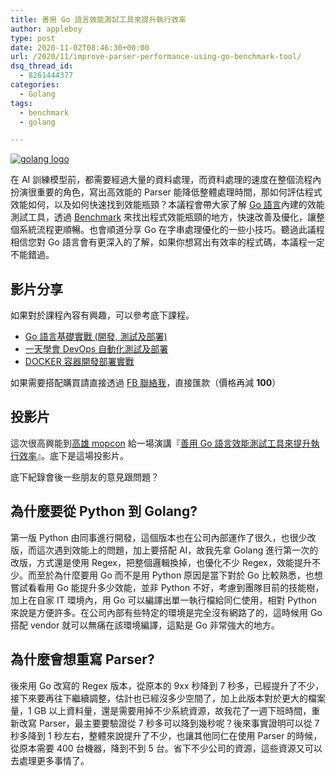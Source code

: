 ```yaml
---
title: 善用 Go 語言效能測試工具來提升執行效率
author: appleboy
type: post
date: 2020-11-02T08:46:30+00:00
url: /2020/11/improve-parser-performance-using-go-benchmark-tool/
dsq_thread_id:
  - 8261444377
categories:
  - Golang
tags:
  - benchmark
  - golang

---
```

[![golang logo][1]][1]

在 AI 訓練模型前，都需要經過大量的資料處理，而資料處理的速度在整個流程內扮演很重要的角色，寫出高效能的 Parser 能降低整體處理時間，那如何評估程式效能如何，以及如何快速找到效能瓶頸？本議程會帶大家了解 [Go 語言][2]內建的效能測試工具，透過 [Benchmark][3] 來找出程式效能瓶頸的地方，快速改善及優化，讓整個系統流程更順暢。也會順道分享 Go 在字串處理優化的一些小技巧。聽過此議程相信您對 Go 語言會有更深入的了解，如果你想寫出有效率的程式碼，本議程一定不能錯過。

<!--more-->

## 影片分享

如果對於課程內容有興趣，可以參考底下課程。

  * [Go 語言基礎實戰 (開發, 測試及部署)][4]
  * [一天學會 DevOps 自動化測試及部署][5]
  * [DOCKER 容器開發部署實戰][6]

如果需要搭配購買請直接透過 [FB 聯絡我][7]，直接匯款（價格再減 **100**）

## 投影片

這次很高興能到[高雄 mopcon][8] 給一場演講『[善用 Go 語言效能測試工具來提升執行效率][9]』。底下是這場投影片。

底下紀錄會後一些朋友的意見跟問題？

## 為什麼要從 Python 到 Golang?

第一版 Python 由同事進行開發，這個版本也在公司內部運作了很久，也很少改版，而這次遇到效能上的問題，加上要搭配 AI，故我先拿 Golang 進行第一次的改版，方式還是使用 Regex，把整個邏輯換掉，也優化不少 Regex，效能提升不少。而至於為什麼要用 Go 而不是用 Python 原因是當下對於 Go 比較熟悉，也想嘗試看看用 Go 能提升多少效能，並非 Python 不好，考慮到團隊目前的技能樹，加上在自家 IT 環境內，用 Go 可以編譯出單一執行檔給同仁使用，相對 Python 來說是方便許多。在公司內部有些特定的環境是完全沒有網路了的，這時候用 Go 搭配 vendor 就可以無痛在該環境編譯，這點是 Go 非常強大的地方。

## 為什麼會想重寫 Parser?

後來用 Go 改寫的 Regex 版本，從原本的 9xx 秒降到 7 秒多，已經提升了不少，接下來要再往下繼續調整，估計也已經沒多少空間了，加上此版本對於更大的檔案量，1 GB 以上資料量，還是需要用掉不少系統資源，故我花了一週下班時間，重新改寫 Parser，最主要要驗證從 7 秒多可以降到幾秒呢？後來事實證明可以從 7 秒多降到 1 秒左右，整體來說提升了不少，也讓其他同仁在使用 Parser 的時候，從原本需要 400 台機器，降到不到 5 台。省下不少公司的資源，這些資源又可以去處理更多事情了。

 [1]: https://lh3.googleusercontent.com/jsocHCR9A9yEfDVUTrU0m42_aHhTEVDGW5p5PsQSx7GSlkt3gLjohfXH3S7P7p982332ruU_e-EtW0LwmiuZjvN65VIcyME-zE35C6EM0IV1nqY6KoNw3dwW2djjid3F-T5YgnJothA=w1920-h1080 "golang logo"
 [2]: https://golang.org
 [3]: https://blog.wu-boy.com/2018/06/how-to-write-benchmark-in-go/
 [4]: https://www.udemy.com/course/golang-fight/?couponCode=202011
 [5]: https://www.udemy.com/course/devops-oneday/?couponCode=202011
 [6]: https://www.udemy.com/course/docker-practice/?couponCode=202011
 [7]: http://facebook.com/appleboy46
 [8]: https://mopcon.org/2020/
 [9]: https://mopcon.org/2020/speaker/42